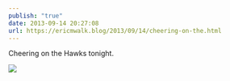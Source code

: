 ```yaml
---
publish: "true"
date: 2013-09-14 20:27:08
url: https://ericmwalk.blog/2013/09/14/cheering-on-the.html
---
```


Cheering on the Hawks tonight.

![](https://ericmwalk.blog/uploads/2022/6c71c063b2.jpg)